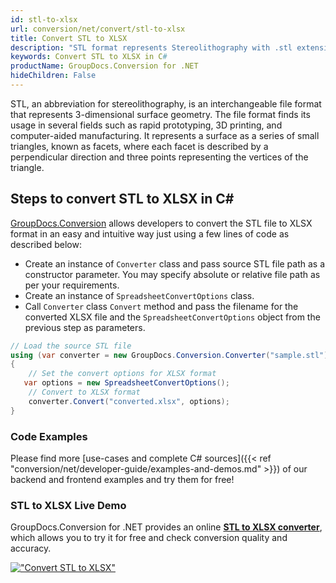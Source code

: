 ```yaml
---
id: stl-to-xlsx
url: conversion/net/convert/stl-to-xlsx
title: Convert STL to XLSX
description: "STL format represents Stereolithography with .stl extension. Learn how to convert STL to XLSX file programmatically in C# language using GroupDocs.Conversion for .NET library."
keywords: Convert STL to XLSX in C#
productName: GroupDocs.Conversion for .NET
hideChildren: False
---
```


STL, an abbreviation for stereolithography, is an interchangeable file format that represents 3-dimensional surface geometry. The file format finds its usage in several fields such as rapid prototyping, 3D printing, and computer-aided manufacturing. It represents a surface as a series of small triangles, known as facets, where each facet is described by a perpendicular direction and three points representing the vertices of the triangle.

## Steps to convert STL to XLSX in C#

[GroupDocs.Conversion](https://products.groupdocs.com/conversion/net) allows developers to convert the STL file to XLSX format in an easy and intuitive way just using a few lines of code as described below:

* Create an instance of `Converter` class and pass source STL file path as a constructor parameter. You may specify absolute or relative file path as per your requirements. 
* Create an instance of `SpreadsheetConvertOptions` class.
* Call `Converter` class `Convert` method and pass the filename for the converted XLSX file and the `SpreadsheetConvertOptions` object from the previous step as parameters.

```csharp
// Load the source STL file
using (var converter = new GroupDocs.Conversion.Converter("sample.stl"))
{
    // Set the convert options for XLSX format
   var options = new SpreadsheetConvertOptions();
    // Convert to XLSX format
    converter.Convert("converted.xlsx", options);
}
```

### Code Examples

Please find more [use-cases and complete C# sources]({{< ref "conversion/net/developer-guide/examples-and-demos.md" >}}) of our backend and frontend examples and try them for free!

### STL to XLSX Live Demo

GroupDocs.Conversion for .NET provides an online [**STL to XLSX converter**](https://products.groupdocs.app/conversion/stl-to-xlsx), which allows you to try it for free and check conversion quality and accuracy.

[!["Convert STL to XLSX"](conversion/net/images/convert-to-xlsx/convert-stl-to-xlsx.png)](https://products.groupdocs.app/conversion/stl-to-xlsx)